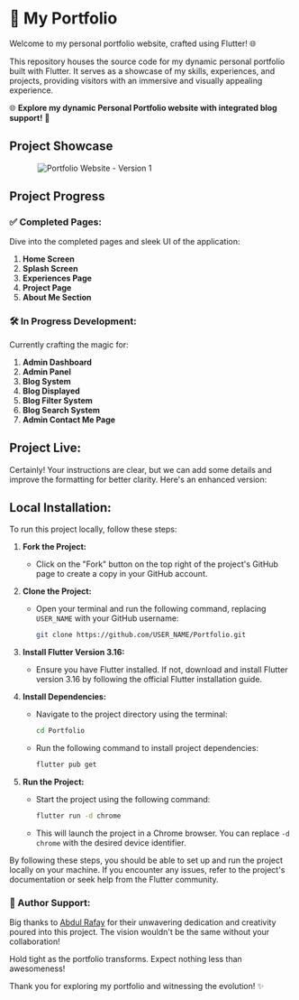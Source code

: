 # 🚀 My Portfolio
Welcome to my personal portfolio website, crafted using Flutter! 🌐

This repository houses the source code for my dynamic personal portfolio built with Flutter. It serves as a showcase of my skills, experiences, and projects, providing visitors with an immersive and visually appealing experience.

🌐 **Explore my dynamic Personal Portfolio website with integrated blog support!** 🌟

## Project Showcase
<img src="https://github.com/rafay99-epic/Portfolio/assets/82662797/8a92e34b-8547-4cdd-85b0-43d7f83f79ff"
        alt="Portfolio Website - Version 1" style="max-width: 80%; height: auto; display: block; margin: 0 auto;">

## Project Progress

### ✅ Completed Pages:
Dive into the completed pages and sleek UI of the application:
1. **Home Screen**
2. **Splash Screen**
3. **Experiences Page**
4. **Project Page**
5. **About Me Section**

### 🛠️ In Progress Development:
Currently crafting the magic for:

1. **Admin Dashboard**
2. **Admin Panel**
3. **Blog System**
4. **Blog Displayed**
5. **Blog Filter System**
6. **Blog Search System**
7. **Admin Contact Me Page**

## Project Live: 

Certainly! Your instructions are clear, but we can add some details and improve the formatting for better clarity. Here's an enhanced version:

## Local Installation:

To run this project locally, follow these steps:

1. **Fork the Project:**
   - Click on the "Fork" button on the top right of the project's GitHub page to create a copy in your GitHub account.

2. **Clone the Project:**
   - Open your terminal and run the following command, replacing `USER_NAME` with your GitHub username:
     ```bash
     git clone https://github.com/USER_NAME/Portfolio.git
     ```

3. **Install Flutter Version 3.16:**
   - Ensure you have Flutter installed. If not, download and install Flutter version 3.16 by following the official Flutter installation guide.

4. **Install Dependencies:**
   - Navigate to the project directory using the terminal:
     ```bash
     cd Portfolio
     ```
   - Run the following command to install project dependencies:
     ```bash
     flutter pub get
     ```

5. **Run the Project:**
   - Start the project using the following command:
     ```bash
     flutter run -d chrome
     ```
   - This will launch the project in a Chrome browser. You can replace `-d chrome` with the desired device identifier.

By following these steps, you should be able to set up and run the project locally on your machine. If you encounter any issues, refer to the project's documentation or seek help from the Flutter community.
### 🌟 Author Support:

Big thanks to [Abdul Rafay](github.com/rafay99-epic) for their unwavering dedication and creativity poured into this project. The vision wouldn't be the same without your collaboration!

Hold tight as the portfolio transforms. Expect nothing less than awesomeness!

Thank you for exploring my portfolio and witnessing the evolution! ✨


